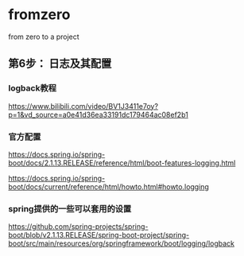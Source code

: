 # fromzero
from zero to a project

## 第6步： 日志及其配置

### logback教程
https://www.bilibili.com/video/BV1J3411e7oy?p=1&vd_source=a0e41d36ea33191dc179464ac08ef2b1

### 官方配置
https://docs.spring.io/spring-boot/docs/2.1.13.RELEASE/reference/html/boot-features-logging.html

https://docs.spring.io/spring-boot/docs/current/reference/html/howto.html#howto.logging

### spring提供的一些可以套用的设置
https://github.com/spring-projects/spring-boot/blob/v2.1.13.RELEASE/spring-boot-project/spring-boot/src/main/resources/org/springframework/boot/logging/logback



